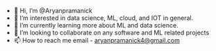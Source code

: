 - 👋 Hi, I’m @Aryanpramanick
- 👀 I’m interested in data science, ML, cloud, and IOT in general.
- 🌱 I’m currently learning more about ML and data science.
- 💞️ I’m looking to collaborate on any software and ML related projects
- 📫 How to reach me email - aryanpramanick4@gmail.com

<!---
Aryanpramanick/Aryanpramanick is a ✨ special ✨ repository because its `README.md` (this file) appears on your GitHub profile.
You can click the Preview link to take a look at your changes.
--->
